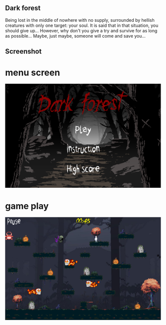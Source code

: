 ## Dark forest
Being lost in the middle of nowhere with no supply, surrounded by hellish creatures with only one target: your soul.
It is said that in that situation, you should give up...
However, why don't you give a try and survive for as long as possible...
Maybe, just maybe, someone will come and save you...

## Screenshot

# menu screen
![menu](menu.png)
# game play
![game](game_play.png)
